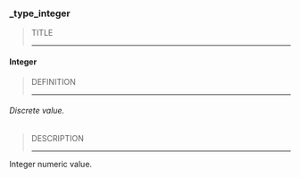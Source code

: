 ### _type_integer



> TITLE
> 
> ------

#### Integer



> DEFINITION
> 
> ------

###### Discrete value.



> DESCRIPTION
> 
> ------

Integer numeric value.